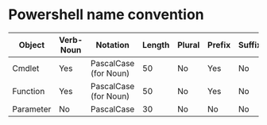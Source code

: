 # Powershell name convention


| Object    | Verb-Noun | Notation              | Length | Plural| Prefix | Suffix | Example             |
|-----------|-----------|-----------------------|--------|-------|--------|--------|---------------------|
| Cmdlet    | Yes       | PascalCase (for Noun) | 50     | No    | Yes    | No     | Import-PREFIXModule |
| Function  | Yes       | PascalCase (for Noun) | 50     | No    | Yes    | No     | Get-PREFIXDbRecord  |
| Parameter | No        | PascalCase            | 30     | No    | No     | No     | MyParameter         |
